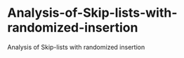 # Analysis-of-Skip-lists-with-randomized-insertion
Analysis of Skip-lists with randomized insertion
